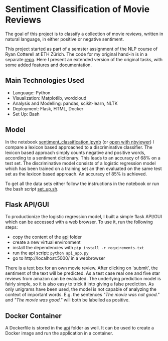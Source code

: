# Sentiment Classification of Movie Reviews
The goal of this project is to classify a collection of movie reviews, written in natural language, in either positive or negative sentiment.

This project started as part of a semster assignment of the NLP course of Ryan Cotterell at ETH Zürich. The code for my original hand-in is in a separate [repo](https://github.com/raffaelk/NLP20_Assignment). Here I present an extended version of the original tasks, with some added features and documentation.

## Main Technologies Used
- Language: Python 
- Visualization: Matplotlib, wordcloud
- Analysis and Modelling: pandas, scikit-learn, NLTK
- Deployment: Flask, HTML, Docker
- Set Up: Bash

## Model
In the notebook [sentiment_classification.ipynb](sentiment_classification.ipynb) (or [open with nbviewer](https://nbviewer.jupyter.org/github/raffaelk/nlp-basics/blob/main/sentiment_classification/sentiment_classification.ipynb)) I compare a lexicon based approached to a discriminative classifier. The lexicon based approach simply counts negative and positive words, according to a sentiment dictionary. This leads to an accuracy of 68% on a test set. The discriminative model consists of a logistic regression model which has been trained on a training set an then evaluated on the same test set as the lexicon based approach. An accuracy of 85% is achieved.

To get all the data sets either follow the instructions in the notebook or run the bash script [set_up.sh](set_up.sh).

## Flask API/GUI
To productionize the logistic regression model, I built a simple flask API/GUI which can be accessed with a web browser. To use it, run the following steps:
- copy the content of the [api](api) folder
- create a new virtual environment
- install the dependencies with `pip install -r requirements.txt`
- run the api script: `python api_app.py`
- go to http://localhost:5000/ in a webbrowser

There is a text box for an own movie review. After clicking on 'submit', the sentiment of the text will be predicted. As a test case real one and five star reviews from amazon can be evaluated. The underlying prediction model is fairly simple, so it is also easy to trick it into giving a false prediction. As only unigrams have been used, the model is not capable of analyzing the context of important words. E.g. the sentences *"The movie was not good."* and *"The movie was good."* will both be labelled as positive.

## Docker Container
A Dockerfile is stored in the [api](api) folder as well. It can be used to create a Docker image and run the application in a container.
